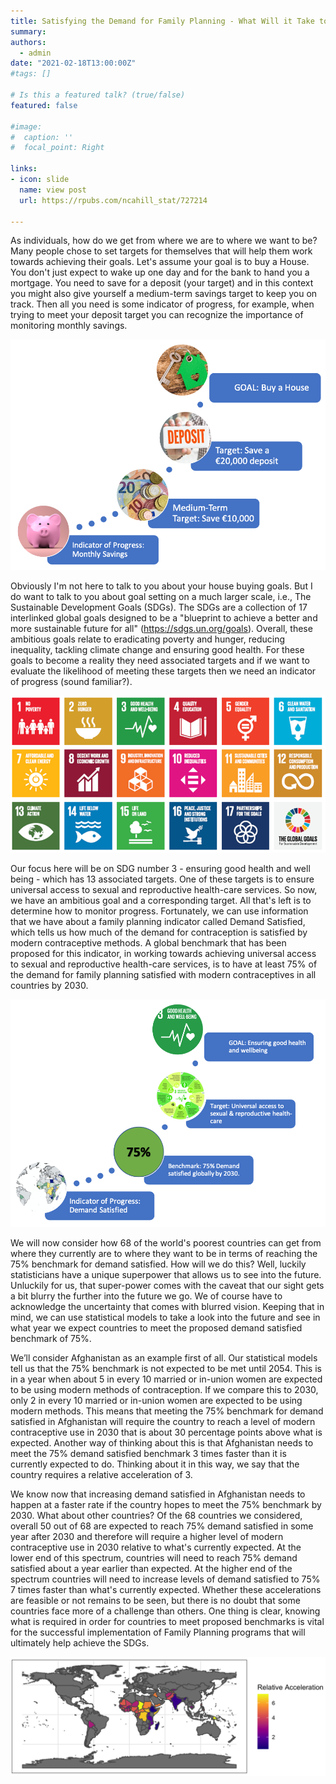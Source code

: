 ```yaml
---
title: Satisfying the Demand for Family Planning - What Will it Take to Meet a 75% Benchmark by 2030?
summary: 
authors:
  - admin
date: "2021-02-18T13:00:00Z"
#tags: []

# Is this a featured talk? (true/false)
featured: false

#image:
#  caption: ''
#  focal_point: Right

links:
- icon: slide
  name: view post
  url: https://rpubs.com/ncahill_stat/727214
  
---
```


As individuals, how do we get from where we are to where we want to be? Many people chose to set targets for themselves that will help them work towards achieving their goals. Let's assume your goal is to buy a House. You don't just expect to wake up one day and for the bank to hand you a mortgage. You need to save for a deposit (your target) and in this context you might also give yourself a medium-term savings target to keep you on track. Then all you need is some indicator of progress, for example, when trying to meet your deposit target you can recognize the importance of monitoring monthly savings. 

![](buy_house_goal.png)



Obviously I'm not here to talk to you about your house buying goals. But I do want to talk to you about goal setting on a much larger scale, i.e., The Sustainable Development Goals (SDGs). The SDGs are a collection of 17 interlinked global goals designed to be a "blueprint to achieve a better and more sustainable future for all" (https://sdgs.un.org/goals). Overall, these ambitious goals relate to eradicating poverty and hunger, reducing inequality, tackling climate change and ensuring good health. For these goals to become a reality they need associated targets and if we want to evaluate the likelihood of meeting these targets then we need an indicator of progress (sound familiar?).

![](SDGs.png)

 
Our focus here will be on SDG number 3 - ensuring good health and well being - which has 13 associated targets. One of these targets is to ensure universal access to sexual and reproductive health-care services.  So now, we have an ambitious goal and a corresponding target. All that's left is to determine how to monitor progress. Fortunately, we can use information that we have about a family planning indicator called Demand Satisfied, which tells us how much of the demand for contraception is satisfied by modern contraceptive methods. A global benchmark that has been proposed for this indicator, in working towards achieving universal access to sexual and reproductive health-care services, is to have at least 75% of the demand for family planning satisfied with modern contraceptives in all countries by 2030. 


![](DS_goals.png)


We will now consider how 68 of the world's poorest countries can get from where they currently are to where they want to be in terms of reaching the 75% benchmark for demand satisfied. How will we do this? Well, luckily statisticians have a unique superpower that allows us to see into the future. Unluckily for us, that super-power comes with the caveat that our sight gets a bit blurry the further into the future we go. We of course have to acknowledge the uncertainty that comes with blurred vision. Keeping that in mind, we can use statistical models to take a look into the future and see in what year we expect countries to meet the proposed demand satisfied benchmark of 75%.  

We’ll consider Afghanistan as an example first of all. Our statistical models tell us that the 75% benchmark is not expected to be met until 2054. This is in a year when about 5 in every 10 married or in-union women are expected to be using modern methods of contraception. If we compare this to 2030, only 2 in every 10 married or in-union women are expected to be using modern methods. This means that meeting the 75% benchmark for demand satisfied in  Afghanistan will require the country to reach a level of modern contraceptive use in 2030 that is about 30 percentage points above what is expected. Another way of thinking about this is that Afghanistan needs to meet the 75% demand satisfied benchmark 3 times faster than it is currently expected to do. Thinking about it in this way, we say that the country requires a relative acceleration of 3. 


We know now that increasing demand satisfied in Afghanistan needs to happen at a faster rate if the country hopes to meet the 75%  benchmark by 2030. What about other countries? Of the 68 countries we considered, overall 50 out of 68 are expected to reach 75% demand satisfied in some year after 2030 and therefore will require a higher level of modern contraceptive use in 2030 relative to what's  currently expected. At the lower end of this spectrum, countries will need to reach 75% demand satisfied about a year earlier than expected. At the higher end of the spectrum countries will need to increase levels of demand satisfied to 75% 7 times faster than what's currently expected.  Whether these accelerations are feasible or not remains to be seen, but there is no doubt that some countries face more of a challenge than others. One thing is clear, knowing what is required in order for countries to meet proposed benchmarks is vital for the successful implementation of Family Planning programs that will ultimately help achieve the SDGs.  

![Relative acceleration required for the 75% demand satisfied benchmark to be met in 2030 in 68 of the world's poorest countries](map.png)

